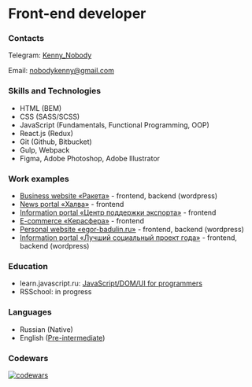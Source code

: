# Front-end developer

### Contacts

Telegram: [Kenny_Nobody](https://t.me/Kenny_Nobody)

Email: [nobodykenny@gmail.com](mailto:nobodykenny@gmail.com)

### Skills and Technologies

- HTML (BEM)
- CSS (SASS/SCSS)
- JavaScript (Fundamentals, Functional Programming, OOP)
- React.js (Redux)
- Git (Github, Bitbucket)
- Gulp, Webpack
- Figma, Adobe Photoshop, Adobe Illustrator

### Work examples

- [Business website «Ракета»](https://rpk39.ru/) - frontend, backend (wordpress)
- [News portal «Халва»](https://halva.tj/) - frontend
- [Information portal «Центр поддержки экспорта»](https://exportkld.ru/) - frontend
- [E-commerce «Керасфера»](https://kerasfera.ru/) - frontend
- [Personal website «egor-badulin.ru»](https://egor-badulin.ru/) - frontend, backend (wordpress)
- [Information portal «Лучший социальный проект года»](https://lspg.mbkaliningrad.ru/) - frontend, backend (wordpress)

### Education

- learn.javascript.ru: [JavaScript/DOM/UI for programmers](https://learn.javascript.ru/courses/js-20180219-2100/kenny-nobody/en/certificate.jpg)
- RSSchool: in progress

### Languages
- Russian (Native)
- English ([Pre-intermediate](https://simpler.via-mobi.com/storage/certificate/186/185903_PQfLZYczL0UvC6An.png))

### Codewars

[![codewars](https://www.codewars.com/users/KennyNobody/badges/small)](https://www.codewars.com/users/KennyNobody/)